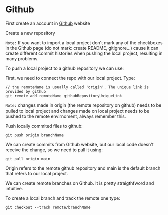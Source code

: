# Github

First create an account in [Github](https://www.github.com) website

Create a new repository

`Note:` If you want to import a local project don't mark any of the checkboxes in the
Github page (do not mark: create README, gitignore...) cause it can create different
commit histories when pushing the local project, resulting in many problems.

To push a local project to a github repository we can use:

First, we need to connect the repo with our local project. Type:

``` 
// the remoteName is usually called 'origin'. The unique link is provided by github
git remote add remoteName githubRepositoryUniqueLink
```

`Note:` changes made in origin (the remote repository on github) needs to be pulled
to local project and changes made on local project needs to be pushed to the remote
envirnoment, always remember this.

Push locally commited files to github:
``` 
git push origin branchName
```

We can create commits from Github website, but our local code doesn't receive the
change, so we need to pull it using:
```
git pull origin main
```

Origin refers to the remote github repository and main is the default branch that
refers to our local project.

We can create remote branches on Github. It is pretty straigthfword and intuitive.

To create a local branch and track the remote one type:
```
git checkout --track remote/branchName
```
